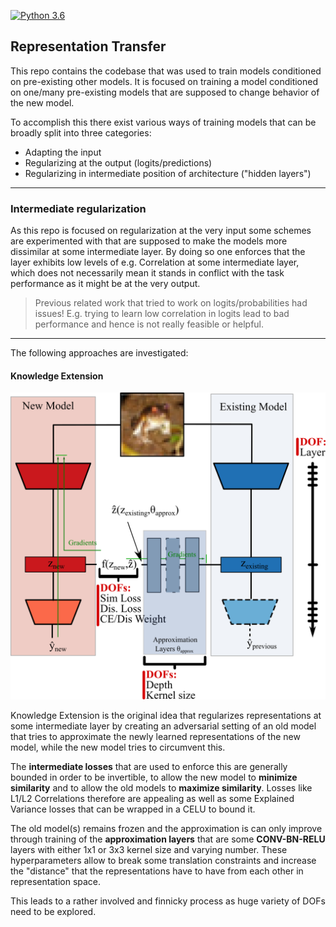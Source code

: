 [![Python 3.6](https://img.shields.io/badge/python-3.6-blue.svg)](https://www.python.org/downloads/release/python-360/)

## Representation Transfer

This repo contains the codebase that was used to train models conditioned on pre-existing other models.
It is focused on training a model conditioned on one/many pre-existing models that are supposed to change
behavior of the new model.

To accomplish this there exist various ways of training models that can be broadly
split into three categories:

- Adapting the input
- Regularizing at the output (logits/predictions)
- Regularizing in intermediate position of architecture ("hidden layers")
-----
### Intermediate regularization
As this repo is focused on regularization at the very input some schemes are experimented with
that are supposed to make the models more dissimilar at some intermediate layer.
By doing so one enforces that the layer exhibits low levels of e.g. Correlation at some intermediate layer,
which does not necessarily mean it stands in conflict with the task performance as it might be at the very output.

> Previous related work that tried to work on logits/probabilities had issues!
> E.g. trying to learn low correlation in logits lead to bad performance
> and hence is not really feasible or helpful.

-----------

The following approaches are investigated:

#### Knowledge Extension
![Knowledge Extension](rep_trans/readme_images/knowledge_extension.png)

Knowledge Extension is the original idea that regularizes representations at some intermediate layer
by creating an adversarial setting of an old model that tries to approximate the newly learned representations of the
new model, while the new model tries to circumvent this.

The **intermediate losses** that are used to enforce this are generally bounded in order to be invertible,
to allow the new model to **minimize similarity** and to allow the old models to **maximize similarity**.
Losses like L1/L2 Correlations therefore are appealing as well as some Explained Variance losses that can be
wrapped in a CELU to bound it.

The old model(s) remains frozen and the approximation is can only improve through training
of the **approximation layers** that are some **CONV-BN-RELU** layers with either 1x1 or 3x3 kernel size and
varying number. These hyperparameters allow to break some translation constraints and increase the
"distance" that the representations have to have from each other in representation space.

This leads to a rather involved and finnicky process as huge variety of DOFs need to be
explored.
